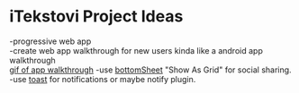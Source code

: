 # iTekstovi Project Ideas
-progressive web app<br>
-create web app walkthrough for new users kinda like a android app walkthrough<br>
<a href="https://assets.materialup.com/uploads/5f1bc3fc-77d4-4bc7-bffc-ca78d4c6decf/shot.gif" target="_blank">gif of app walkthrough</a>
-use <a href="https://material.angularjs.org/latest/demo/bottomSheet">bottomSheet</a> "Show As Grid" for social sharing.
-use <a href="https://material.angularjs.org/latest/demo/toast">toast</a> for notifications or maybe notify plugin.
